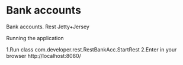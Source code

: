 # Bank accounts
Bank accounts. Rest Jetty+Jersey

Running the application

1.Run class com.developer.rest.RestBankAcc.StartRest
2.Enter in your browser http://localhost:8080/
